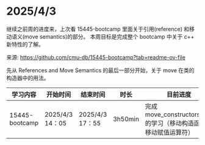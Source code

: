 # 2025/4/3

继续之前周的进度来，上次看 15445-bootcamp 里面关于引用(reference) 和移动语义(move semantics)的部分。
本周目标是完成整个 bootcamp 中关于 c++ 新特性的了解。

来源:
https://github.com/cmu-db/15445-bootcamp?tab=readme-ov-file

先从 References and Move Semantics 的最后一部分开始，关于 move 在类的构造器中的用法。

| 学习内容          |  开始时间         |  结束时间    | 时长 | 目前进度 |
|-------------------|------------------|-------------|------|----------|
| 15445-bootcamp   |  2025/4/3 14：05  | 2025/4/3 17：55| 3h50min  | 完成 move_constructors.cpp 的学习（移动构造函数和移动赋值运算符）|
